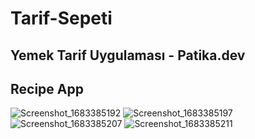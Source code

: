 # Tarif-Sepeti
## Yemek Tarif Uygulaması  - Patika.dev
## Recipe App
![Screenshot_1683385192](https://user-images.githubusercontent.com/101999840/236632512-0e68b37f-3424-41f7-bd2f-af572b0f6158.png)
![Screenshot_1683385197](https://user-images.githubusercontent.com/101999840/236632501-6867940d-ed07-4b75-a38e-e723e20975da.png)
![Screenshot_1683385207](https://user-images.githubusercontent.com/101999840/236632505-967123dd-fefe-4851-8d36-5bbb1a08b709.png)
![Screenshot_1683385211](https://user-images.githubusercontent.com/101999840/236632509-6ac71cc9-9568-4bca-a8fe-44e9de2141be.png)

